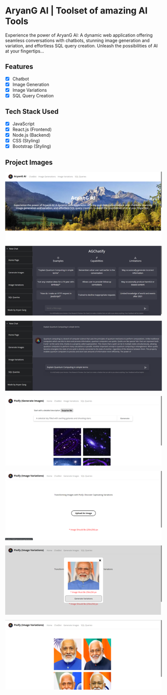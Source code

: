 # AryanG AI | Toolset of amazing AI Tools

Experience the power of AryanG AI: A dynamic web application offering seamless conversations with chatbots, stunning image generation and variation, and effortless SQL query creation. Unleash the possibilities of AI at your fingertips...

## Features

- [x] Chatbot
- [x] Image Generation
- [x] Image Variations
- [x] SQL Query Creation

## Tech Stack Used

- [x] JavaScript
- [x] React.js (Frontend)
- [x] Node.js (Backend)
- [x] CSS (Styling)
- [x] Bootstrap (Styling)

## Project Images

![image](https://raw.githubusercontent.com/code08-ind/pic_github/master/ss1.png)

![image](https://raw.githubusercontent.com/code08-ind/pic_github/master/ss2.png)

![image](https://raw.githubusercontent.com/code08-ind/pic_github/master/ss3.png)

![image](https://raw.githubusercontent.com/code08-ind/pic_github/master/ss4.png)

![image](https://raw.githubusercontent.com/code08-ind/pic_github/master/ss6.png)

![image](https://raw.githubusercontent.com/code08-ind/pic_github/master/ss7.png)

![image](https://raw.githubusercontent.com/code08-ind/pic_github/master/ss8.png)


